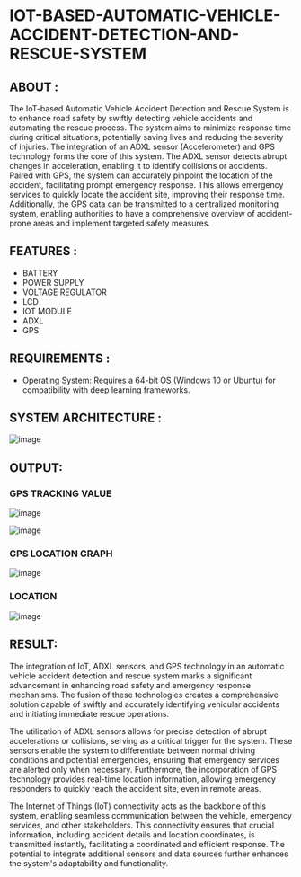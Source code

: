 # IOT-BASED-AUTOMATIC-VEHICLE-ACCIDENT-DETECTION-AND-RESCUE-SYSTEM

## ABOUT :

The IoT-based Automatic Vehicle Accident Detection and Rescue System is to enhance road safety by swiftly detecting vehicle accidents and automating the rescue process. The system aims to minimize response time during critical situations, potentially saving lives and reducing the severity of injuries. The integration of an ADXL sensor (Accelerometer) and GPS technology forms the core of this system. The ADXL sensor detects abrupt changes in acceleration, enabling it to identify collisions or accidents. Paired with GPS, the system can accurately pinpoint the location of the accident, facilitating prompt emergency response. This allows emergency services to quickly locate the accident site, improving their response time. Additionally, the GPS data can be transmitted to a centralized monitoring system, enabling authorities to have a comprehensive overview of accident-prone areas and implement targeted safety measures.


## FEATURES : 

+ BATTERY   
+ POWER SUPPLY     
+ VOLTAGE REGULATOR 
+ LCD
+ IOT MODULE
+ ADXL
+ GPS


## REQUIREMENTS :

+ Operating System: Requires a 64-bit OS (Windows 10 or Ubuntu) for compatibility with deep learning frameworks.


## SYSTEM ARCHITECTURE :

![image](https://github.com/priya672003/IOT-BASED-AUTOMATIC-VEHICLE-ACCIDENT-DETECTION-AND-RESCUE-SYSTEM/assets/81132849/8bd33959-e6e8-4f3f-8bca-26cb618085ae)


## OUTPUT: 

### GPS TRACKING VALUE

![image](https://github.com/priya672003/IOT-BASED-AUTOMATIC-VEHICLE-ACCIDENT-DETECTION-AND-RESCUE-SYSTEM/assets/81132849/c312f7c4-81d1-4a7f-971a-93be00351f72)


![image](https://github.com/priya672003/IOT-BASED-AUTOMATIC-VEHICLE-ACCIDENT-DETECTION-AND-RESCUE-SYSTEM/assets/81132849/702f4226-bb89-42a6-82fe-3d3fb74fa154)


### GPS LOCATION  GRAPH

![image](https://github.com/priya672003/IOT-BASED-AUTOMATIC-VEHICLE-ACCIDENT-DETECTION-AND-RESCUE-SYSTEM/assets/81132849/2cfe6238-ffdc-45de-9e1f-36f7804875ae)


### LOCATION 

![image](https://github.com/priya672003/IOT-BASED-AUTOMATIC-VEHICLE-ACCIDENT-DETECTION-AND-RESCUE-SYSTEM/assets/81132849/ca1f1312-3ffb-4d76-b8c6-f777e2c1647f)



## RESULT: 

The integration of IoT, ADXL sensors, and GPS technology in an automatic vehicle accident detection and rescue system marks a significant advancement in enhancing road safety and emergency response mechanisms. The fusion of these technologies creates a comprehensive solution capable of swiftly and accurately identifying vehicular accidents and initiating immediate rescue operations.

The utilization of ADXL sensors allows for precise detection of abrupt accelerations or collisions, serving as a critical trigger for the system. These sensors enable the system to differentiate between normal driving conditions and potential emergencies, ensuring that emergency services are alerted only when necessary. Furthermore, the incorporation of GPS technology provides real-time location information, allowing emergency responders to quickly reach the accident site, even in remote areas.

The Internet of Things (IoT) connectivity acts as the backbone of this system, enabling seamless communication between the vehicle, emergency services, and other stakeholders. This connectivity ensures that crucial information, including accident details and location coordinates, is transmitted instantly, facilitating a coordinated and efficient response. The potential to integrate additional sensors and data sources further enhances the system's adaptability and functionality.
  
